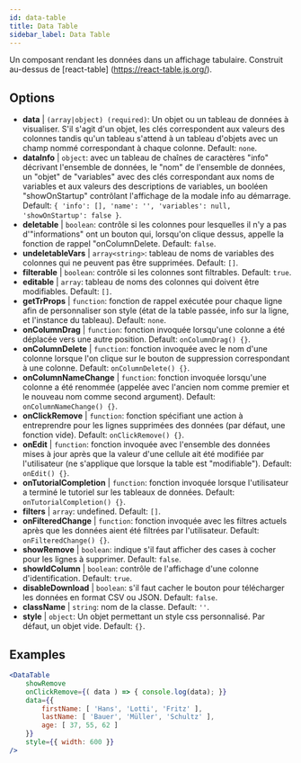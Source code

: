 ```yaml
---
id: data-table 
title: Data Table
sidebar_label: Data Table
---
```


Un composant rendant les données dans un affichage tabulaire. Construit au-dessus de [react-table] (https://react-table.js.org/).

## Options

* __data__ | `(array|object) (required)`: Un objet ou un tableau de données à visualiser. S'il s'agit d'un objet, les clés correspondent aux valeurs des colonnes tandis qu'un tableau s'attend à un tableau d'objets avec un champ nommé correspondant à chaque colonne. Default: `none`.
* __dataInfo__ | `object`: avec un tableau de chaînes de caractères "info" décrivant l'ensemble de données, le "nom" de l'ensemble de données, un "objet" de "variables" avec des clés correspondant aux noms de variables et aux valeurs des descriptions de variables, un booléen "showOnStartup" contrôlant l'affichage de la modale info au démarrage. Default: `{
  'info': [],
  'name': '',
  'variables': null,
  'showOnStartup': false
}`.
* __deletable__ | `boolean`: contrôle si les colonnes pour lesquelles il n'y a pas d'"informations" ont un bouton qui, lorsqu'on clique dessus, appelle la fonction de rappel "onColumnDelete. Default: `false`.
* __undeletableVars__ | `array<string>`: tableau de noms de variables des colonnes qui ne peuvent pas être supprimées. Default: `[]`.
* __filterable__ | `boolean`: contrôle si les colonnes sont filtrables. Default: `true`.
* __editable__ | `array`: tableau de noms des colonnes qui doivent être modifiables. Default: `[]`.
* __getTrProps__ | `function`: fonction de rappel exécutée pour chaque ligne afin de personnaliser son style (état de la table passée, info sur la ligne,
et l'instance du tableau). Default: `none`.
* __onColumnDrag__ | `function`: fonction invoquée lorsqu'une colonne a été déplacée vers une autre position. Default: `onColumnDrag() {}`.
* __onColumnDelete__ | `function`: fonction invoquée avec le nom d'une colonne lorsque l'on clique sur le bouton de suppression correspondant à une colonne. Default: `onColumnDelete() {}`.
* __onColumnNameChange__ | `function`: fonction invoquée lorsqu'une colonne a été renommée (appelée avec l'ancien nom comme premier et le nouveau nom comme second argument). Default: `onColumnNameChange() {}`.
* __onClickRemove__ | `function`: fonction spécifiant une action à entreprendre pour les lignes supprimées des données (par défaut, une fonction vide). Default: `onClickRemove() {}`.
* __onEdit__ | `function`: fonction invoquée avec l'ensemble des données mises à jour après que la valeur d'une cellule ait été modifiée par l'utilisateur (ne s'applique que lorsque la table est "modifiable"). Default: `onEdit() {}`.
* __onTutorialCompletion__ | `function`: fonction invoquée lorsque l'utilisateur a terminé le tutoriel sur les tableaux de données. Default: `onTutorialCompletion() {}`.
* __filters__ | `array`: undefined. Default: `[]`.
* __onFilteredChange__ | `function`: fonction invoquée avec les filtres actuels après que les données aient été filtrées par l'utilisateur. Default: `onFilteredChange() {}`.
* __showRemove__ | `boolean`: indique s'il faut afficher des cases à cocher pour les lignes à supprimer. Default: `false`.
* __showIdColumn__ | `boolean`: contrôle de l'affichage d'une colonne d'identification. Default: `true`.
* __disableDownload__ | `boolean`: s'il faut cacher le bouton pour télécharger les données en format CSV ou JSON. Default: `false`.
* __className__ | `string`: nom de la classe. Default: `''`.
* __style__ | `object`: Un objet permettant un style css personnalisé. Par défaut, un objet vide. Default: `{}`.


## Examples

```jsx live
<DataTable
    showRemove
    onClickRemove={( data ) => { console.log(data); }}
    data={{ 
        firstName: [ 'Hans', 'Lotti', 'Fritz' ], 
        lastName: [ 'Bauer', 'Müller', 'Schultz' ],
        age: [ 37, 55, 62 ]
    }}
    style={{ width: 600 }}
/>
```

